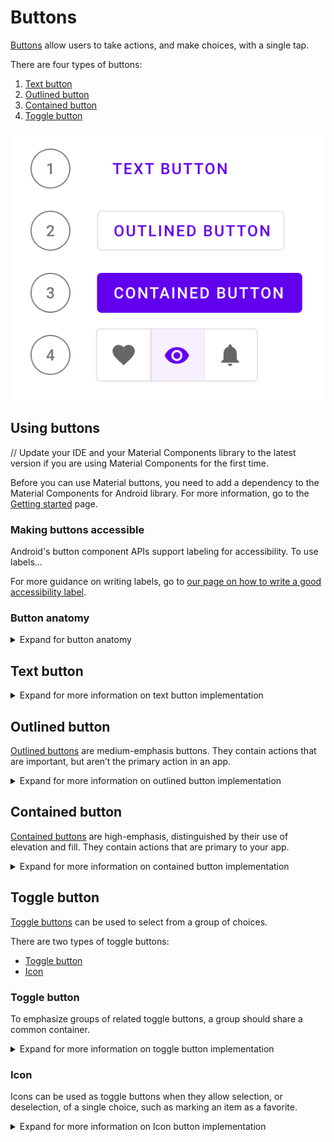 <!--docs:
title: "Buttons"
layout: detail
section: components
excerpt: "Android Buttons usage document"
ide_version: "<cIDE name> <compatible IDE version and build number>"
material_package_version: "<compatible Material platform package version number>"
iconId:
path: /
api_doc_root:
-->



# Buttons

[Buttons](https://material.io/components/buttons/) allow users to take actions, and make choices, with a single tap.

There are four types of buttons:

1. [Text button](#text-button)
2. [Outlined button](#outlined-button)
3. [Contained button](#contained-button)
4. [Toggle button](#toggle-button)

![Example of the four button types](assets/button-types.svg)

## Using buttons

// Update your IDE and your Material Components library to the latest version if you are using Material Components for the first time.

Before you can use Material buttons, you need to add a dependency to the Material Components for Android library. For more information, go to the [Getting started](https://github.com/material-components/material-components-android/blob/master/docs/getting-started.md) page.

### Making buttons accessible

Android's button component APIs support labeling for accessibility. To use labels...

For more guidance on writing labels, go to [our page on how to write a good accessibility label](https://material.io/design/usability/accessibility.html#writing).

### Button anatomy
<details>
<summary>Expand for button anatomy</summary>

![Button anatomy showing four types of buttons: text, outlined, contained, and toggle bar. Each button type has arrows pointing to the text, the container, and the icon](assets/mio-components_assets_buttons-anatomy-all.png)


**Button elements**

Diagram label | Button element | Theme element(s) 
---|---|---|---
A | Text label | Text color<br>Text case<br>Typeface 
B | Container | Container outline<br>Container fill 
C | Icon | Icon Color | Primary color

We recommend using [Material Theming](https://material.io/components/\<component name\>/#theming) to apply your customizations across your application. For a full list of component properties, go to the API docs:

1. [Text button](https://developer.android.com/reference/com/google/android/material/button/MaterialButton)
2. [Outlined button](https://developer.android.com/reference/com/google/android/material/button/MaterialButton)
3. [Contained button](https://developer.android.com/reference/com/google/android/material/button/MaterialButton)
4. Toggle button
	* Toggle button bar
		* [Toggle group](https://developer.android.com/reference/com/google/android/material/button/MaterialButtonToggleGroup)
		* [Button](https://developer.android.com/reference/com/google/android/material/button/MaterialButton)
	* [Icon button](https://developer.android.com/reference/android/widget/CheckBox)

</details>

## Text button

<details>
<summary>Expand for more information on text button implementation</summary><br>

[Text buttons](https://material.io/components/buttons/#text-button) are typically used for less-pronounced actions, including those located in dialogs and cards. In cards, text buttons help maintain an emphasis on card content.


### Text button example

Source code API:

* `MaterialButton`
    * [Class description](https://developer.android.com/reference/com/google/android/material/button/MaterialButton)
    * [GitHub source](https://github.com/material-components/material-components-android/blob/master/lib/java/com/google/android/material/button/MaterialButton.java)

The following example shows a text button with a text label.

!["Text button example for Android with purple text 'Text' over a white background."](assets/text-button.svg)

```xml
    <Button
        android:id="@+id/textButton"
        style="@style/Widget.MaterialComponents.Button.TextButton"
        android:layout_width="wrap_content"
        android:layout_height="wrap_content"
        android:text="Text button"
        ...
    />
```

### Key properties


![\<Placeholder diagram of text button attribute. Replace this text if/when there is an approved diagram\>](assets/text-button-diagram.png)

**1. Text button**

* A. Text label
* C. Icon



<details>
<summary>Text label</summary>
<p>

Description | Attribute |  Default value | Related method(s)
---|---|---|---
Text | `android:text` | `null` | `setText`<br/>`getText`
Color | `android:textColor` | `?attr/colorPrimary` | `setTextColor`<br/>`getTextColor`
Typography | `android:textAppearance` | `?attr/textAppearanceButton` | `setTextAppearance`

</p>
</details>

<details>
<summary>Container</summary>
<p>

Description | Attribute | Default value | Related method(s)
---|---|---|---
Color | `app:backgroundTint` | `@android:color/transparent` | `setBackgroundColor`<br/>`setBackgroundTintList`<br/>`getBackgroundTintList`
Stroke color | `app:strokeColor` | `null` | `setStrokeColor`<br/>`setStrokeColorResource`<br/>`getStrokeColor`
Stroke width | `app:strokeWidth` | `0dp` | `setStrokeWidth`<br/>`setStrokeWidthResource`<br/>`getStrokeWidth`
Shape | `app:shapeAppearance` | `?attr/shapeAppearanceSmallComponent` | `setShapeAppearanceModel`<br/>`getShapeAppearanceModel`
Elevation | `app:elevation` | `0dp` | `setElevation`<br/>`getElevation`
Ripple color | `app:rippleColor` | `?attr/colorPrimary` at 12% opacity (pressed) | `setRippleColor`<br/>`setRippleColorResource`<br/>`getRippleColor`

</p>
</details>

<details>
<summary>Icon</summary>
<p>

Description | Attribute | Default value | Related method(s)
---|---|---|---
Icon | `app:icon` | `null` | `setIcon`<br/>`setIconResource`<br/>`getIcon`
Color | `app:iconTint` | `?attr/colorPrimary` | `setIconTint`<br/>`setIconTintResource`<br/>`getIconTint`
Size | `app:iconSize` | `wrap_content` | `setIconSize`<br/>`getIconSize`
Gravity (position relative to text label) | `app:iconGravity` | `start` | `setIconGravity`<br/>`getIconGravity`
Padding (space between icon and text label) | `app:iconPadding` | `4dp` | `setIconPadding`<br/>`getIconPadding`

</p>
</details>

<details>
<summary><b>Themes (Styles)</b></summary>
<p>

Description | Theme
---|---
Default theme | `Widget.MaterialComponents.Button.TextButton`
Icon theme | `Widget.MaterialComponents.Button.TextButton.Icon`

</p>
</details>

For the full list of properties, check out the full API docs.

</details>



## Outlined button

[Outlined buttons](https://material.io/components/buttons/#outlined-button) are medium-emphasis buttons. They contain actions that are important, but aren’t the primary action in an app.

<details>
<summary>Expand for more information on outlined button implementation</summary><br>


### Outlined button example

Source code API:

* `MaterialButton`
    * [Class description](https://developer.android.com/reference/com/google/android/material/button/MaterialButton)
    * [GitHub source](https://github.com/material-components/material-components-android/blob/master/lib/java/com/google/android/material/button/MaterialButton.java)
    
The following example shows an outlined button with a text label and stroked container.    

!["Outlined button example in Android with purple text surrounded by a gray outline"](assets/outlined-button.svg)

```xml
    <Button
        android:id="@+id/outlinedButton"
        style="@style/Widget.MaterialComponents.Button.OutlinedButton"
        android:layout_width="wrap_content"
        android:layout_height="wrap_content"
        android:text="Outlined button"
        ...
    />
```

### Key properties

![\<Placeholder diagram of outlined button attribute. Replace this text if/when there is an approved diagram\>](assets/outlined-button-diagram.png)

**2. Outlined button**
* A Text label
* B Container
* C Icon


<details>
<summary>Text label</summary>
<p>

Description | Attribute |  Default value | Related method(s)
---|---|---|---
Text | `android:text` | `null` | `setText`<br/>`getText`
Color | `android:textColor` | `?attr/colorPrimary` | `setTextColor`<br/>`getTextColor`
Typography | `android:textAppearance` | `?attr/textAppearanceButton` | `setTextAppearance`

</p>
</details>

<details>
<summary>Container</summary>
<p>

Description | Attribute | Default value | Related method(s)
---|---|---|---
Color | `app:backgroundTint` | `@android:color/transparent` | `setBackgroundColor`<br/>`setBackgroundTintList`<br/>`getBackgroundTintList`
Stroke color | `app:strokeColor` | `?attr/colorOnSurface` at 12% opacity | `setStrokeColor`<br/>`setStrokeColorResource`<br/>`getStrokeColor`
Stroke width | `app:strokeWidth` | `1dp` | `setStrokeWidth`<br/>`setStrokeWidthResource`<br/>`getStrokeWidth`
Shape | `app:shapeAppearance` | `?attr/shapeAppearanceSmallComponent` | `setShapeAppearanceModel`<br/>`getShapeAppearanceModel`
Elevation | `app:elevation` | `0dp` | `setElevation`<br/>`getElevation`
Ripple color | `app:rippleColor` | `?attr/colorPrimary` at 12% opacity (pressed) | `setRippleColor`<br/>`setRippleColorResource`<br/>`getRippleColor`

</p>
</details>

<details>
<summary>Icon</summary>
<p>

Description | Attribute | Default value | Related method(s)
---|---|---|---
Icon | `app:icon` | `null` | `setIcon`<br/>`setIconResource`<br/>`getIcon`
Color | `app:iconTint` | `?attr/colorPrimary` | `setIconTint`<br/>`setIconTintResource`<br/>`getIconTint`
Size | `app:iconSize` | `wrap_content` | `setIconSize`<br/>`getIconSize`
Gravity (position relative to text label) | `app:iconGravity` | `start` | `setIconGravity`<br/>`getIconGravity`
Padding (space between icon and text label) | `app:iconPadding` | `4dp` | `setIconPadding`<br/>`getIconPadding`

</p>
</details>

<details>
<summary><b>Themes (Styles)</b></summary>
<p>

Description | Theme
---|---
Default theme | `Widget.MaterialComponents.Button.OutlinedButton`
Icon theme (adjusted padding for start-gravity icon) | `Widget.MaterialComponents.Button.OutlinedButton.Icon`

</p>
</details>


For the full list of properties, check out the full API docs.

</details>



## Contained button

[Contained buttons](https://material.io/components/buttons/#contained-button) are high-emphasis, distinguished by their use of elevation and fill. They contain actions that are primary to your app.

<details>
<summary>Expand for more information on contained button implementation</summary><br>


### Contained button example

Source code API:

* `MaterialButton`
    * [Class description](https://developer.android.com/reference/com/google/android/material/button/MaterialButton)
    * [GitHub source](https://github.com/material-components/material-components-android/blob/master/lib/java/com/google/android/material/button/MaterialButton.java)

The following example shows a contained button with a text label and a filled container.

!["Contained button example for Android with the white text 'Text' on a purple background."](assets/contained-button.svg)

```xml
    <Button
        android:id="@+id/containedButton"
        style="@style/Widget.MaterialComponents.Button"
        android:layout_width="wrap_content"
        android:layout_height="wrap_content"
        android:text="Contained button"
        ...
    />
```



### Key properties

![\<Placeholder diagram of contained button attribute. Replace this text if/when there is an approved diagram\>](assets/contained-button-diagram.png)

**3. Contained button**
* A Text label
* B Container
* C Icon



<details>
<summary>Text label</summary>
<p>

Description | Attribute |  Default value | Related method(s)
---|---|---|---
Text | `android:text` | `null` | `setText`<br/>`getText`
Color | `android:textColor` | `?attr/colorOnPrimary` | `setTextColor`<br/>`getTextColor`
Typography | `android:textAppearance` | `?attr/textAppearanceButton` | `setTextAppearance`

</p>
</details>

<details>
<summary>Container</summary>
<p>

Description | Attribute | Default value | Related method(s)
---|---|---|---
Color | `app:backgroundTint` | `?attr/colorPrimary` | `setBackgroundColor`<br/>`setBackgroundTintList`<br/>`getBackgroundTintList`
Stroke color | `app:strokeColor` | `null` | `setStrokeColor`<br/>`setStrokeColorResource`<br/>`getStrokeColor`
Stroke width | `app:strokeWidth` | `0dp` | `setStrokeWidth`<br/>`setStrokeWidthResource`<br/>`getStrokeWidth`
Shape | `app:shapeAppearance` | `?attr/shapeAppearanceSmallComponent` | `setShapeAppearanceModel`<br/>`getShapeAppearanceModel`
Elevation | `app:elevation` | `2dp` | `setElevation`<br/>`getElevation`
Ripple color | `app:rippleColor` | `?attr/colorOnPrimary` at 24% opacity (pressed) | `setRippleColor`<br/>`setRippleColorResource`<br/>`getRippleColor`

</p>
</details>

<details>
<summary>Icon</summary>
<p>

Description | Attribute | Default value | Related method(s)
---|---|---|---
Icon | `app:icon` | `null` | `setIcon`<br/>`setIconResource`<br/>`getIcon`
Color | `app:iconTint` | `?attr/colorOnPrimary` | `setIconTint`<br/>`setIconTintResource`<br/>`getIconTint`
Size | `app:iconSize` | `wrap_content` | `setIconSize`<br/>`getIconSize`
Gravity (position relative to text label) | `app:iconGravity` | `start` | `setIconGravity`<br/>`getIconGravity`
Padding (space between icon and text label) | `app:iconPadding` | `8dp` | `setIconPadding`<br/>`getIconPadding`

</p>
</details>

<details>
<summary><b>Themes (Styles)</b></summary>
<p>

Description | Theme
---|---
Default theme | `Widget.MaterialComponents.Button`
Icon theme (adjusted padding for start-gravity icon) | `Widget.MaterialComponents.Button.Icon`
Unelevated theme | `Widget.MaterialComponents.Button.UnelevatedButton`
Unelevated icon theme (adjusted padding for start-gravity icon) | `Widget.MaterialComponents.Button.UnelevatedButton.Icon`

</p>
</details>



For the full list of properties, check out the full API docs.

</details>

## Toggle button

[Toggle buttons](https://material.io/components/buttons/#toggle-button) can be used to select from a group of choices.

There are two types of toggle buttons:

* [Toggle button](#toggle-button)
* [Icon](#icon)


### Toggle button

To emphasize groups of related toggle buttons, a group should share a common container.

<details>
<summary>Expand for more information on toggle button implementation</summary><br>

#### Toggle button example

Source code APIs:

* `MaterialButtonToggleGroup`
    * [Class description](https://developer.android.com/reference/com/google/android/material/button/MaterialButtonToggleGroup)
    * [GitHub source](https://github.com/material-components/material-components-android/blob/master/lib/java/com/google/android/material/button/MaterialButtonToggleGroup.java)
* `MaterialButton`
    * [Class description](https://developer.android.com/reference/com/google/android/material/button/MaterialButton)
    * [GitHub source](https://github.com/material-components/material-components-android/blob/master/lib/java/com/google/android/material/button/MaterialButton.java)

The following example shows a toggle button with three buttons that have icons and no text labels.

!["Toggle bar example for Android displaying icons."](assets/toggle-buttons.svg)

In the XML layout:
```xml
 <com.google.android.material.button.MaterialButtonToggleGroup
    android:id="@+id/toggleButton"
    android:layout_width="wrap_content"
    android:layout_height="wrap_content">
    <Button
        android:id="@+id/favoriteButton"
        style="?attr/materialButtonOutlinedStyle"    
        android:layout_width="wrap_content"
        android:layout_height="wrap_content"
        android:minWidth="48dp"
        app:icon="@drawable/ic_favorite"
        app:iconPadding="0dp"
    />
    <Button
        android:id="@+id/removeRedEyeButton"
        style="?attr/materialButtonOutlinedStyle"
        android:layout_width="wrap_content"
        android:layout_height="wrap_content"
        android:minWidth="48dp"
        app:icon="@drawable/ic_remove_red_eye"
        app:iconPadding="0dp"
    />
    <Button
        android:id="@+id/notificationsButton"
        style="?attr/materialButtonOutlinedStyle"
        android:layout_width="wrap_content"
        android:layout_height="wrap_content"
        android:minWidth="48dp"
        app:icon="@drawable/ic_notifications"
        app:iconPadding="0dp"
    />
</com.google.android.material.button.MaterialButtonToggleGroup>
```

_**Note:** The example allows multiple buttons to be selected. If only one option in the group should be selected and active at a time, add `app:singleSelection="true"` to `MaterialButtonToggleGroup`. This ensures that selecting one option deselects any other._

In code:
```kt
toggleButton.addOnButtonCheckedListener { toggleButton, checkedId, isChecked ->
    // Do something for button toggle
}
```


#### Key properties

![\<Placeholder diagram of toggle button attribute. Replace this text if/when there is an approved diagram\>](assets/toggle-button-diagram.png)

**4. Toggle button**
* A Text label
* C Icon


<details>
<summary><p>Themes (Styles)</p></summary>
<p>

Description | Style
---|---
Default theme | `Widget.MaterialComponents.MaterialButtonToggleGroup`

</p>
</details>

</details>

### Icon

Icons can be used as toggle buttons when they allow selection, or deselection, of a single choice, such as marking an item as a favorite.

<details>
<summary>Expand for more information on Icon button implementation</summary><br>



#### Icon example

Source code API:

* `CheckBox`
    * [Class description](https://developer.android.com/reference/android/widget/CheckBox)

The following example shows an icon that can be used independently or in items of a `RecyclerView`.

<img src="assets/android_toggle_button.png" alt="Android toggle icon button example showing four images in an array with a favorite icon in the upper-right corner of each image.">

In the XML layout:
```xml
<CheckBox
    android:id="@+id/icon"
    android:layout_width="wrap_content"
    android:layout_height="wrap_content"
    android:button="@drawable/sl_favourite"
    app:buttonTint="@android:color/white"
/>
```

In the `res/drawable/sl_favourite.xml` file:
```xml
<selector>
    <item
        android:drawable="@drawable/ic_favourite_outlined" 
        android:state_checked="false"
    />
    <item
        android:drawable="@drawable/ic_favourite_filled" 
        android:state_checked="true"
    />
    <item android:drawable="@drawable/ic_favourite_outlined" />
</selector>
```

In code:

```kt
icon.setOnCheckedChangeListener { checkBox, isChecked ->
    // Do something for icon toggle     
}
```

</details>
